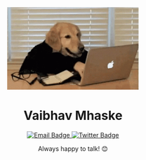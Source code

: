 <div align="center">
  <img width="300px" alt="Funny dog gif" src="https://raw.githubusercontent.com/the-vaibhav/the-vaibhav/main/images/dog-funny.gif">
</div>

<h1 align="center">Vaibhav Mhaske</h1>

<div align="center">
  <a href="mailto:workforpatil@gmail.com">
    <img src="https://img.shields.io/badge/📧-Email-D14836?style=for-the-badge&logo=gmail&logoColor=white" alt="Email Badge"/>
  </a>
  <a href="https://twitter.com/messages/compose?recipient_id=1691701035633627136">
    <img src="https://img.shields.io/badge/💬-Twitter-1DA1F2?style=for-the-badge&logo=twitter&logoColor=white" alt="Twitter Badge"/>
  </a>
</div>

<div align="center">
  <p>Always happy to talk! 😊</p>
</div>
